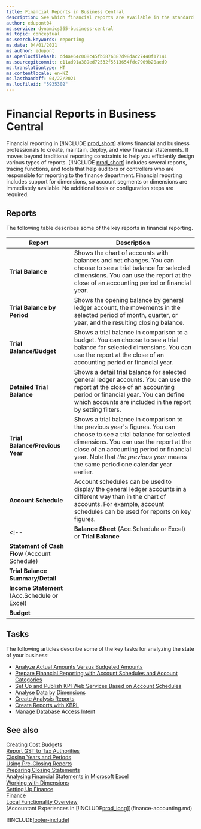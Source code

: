 ```yaml
---
title: Financial Reports in Business Central
description: See which financial reports are available in the standard version of Business Central so that you can keep track of your business.
author: edupont04
ms.service: dynamics365-business-central
ms.topic: conceptual
ms.search.keywords: reporting
ms.date: 04/01/2021
ms.author: edupont
ms.openlocfilehash: dd4ae64c008c45fb6876387d98dac27440f17141
ms.sourcegitcommit: c11ad91a389ed72532f5513654fdc7909b20aed9
ms.translationtype: HT
ms.contentlocale: en-NZ
ms.lasthandoff: 04/22/2021
ms.locfileid: "5935302"
---
```

# <a name="financial-reports-in-business-central"></a>Financial Reports in Business Central

Financial reporting in [!INCLUDE [prod_short](includes/prod_short.md)] allows financial and business professionals to create, maintain, deploy, and view financial statements. It moves beyond traditional reporting constraints to help you efficiently design various types of reports. [!INCLUDE [prod_short](includes/prod_short.md)] includes several reports, tracing functions, and tools that help auditors or controllers who are responsible for reporting to the finance department. Financial reporting includes support for dimensions, so account segments or dimensions are immediately available. No additional tools or configuration steps are required.  

## <a name="reports"></a>Reports

The following table describes some of the key reports in financial reporting.

|Report |Description  |
|---------|---------|
|**Trial Balance**| Shows the chart of accounts with balances and net changes. You can choose to see a trial balance for selected dimensions. You can use the report at the close of an accounting period or financial year. |
|**Trial Balance by Period**  | Shows the opening balance by general ledger account, the movements in the selected period of month, quarter, or year, and the resulting closing balance.         |
|**Trial Balance/Budget** | Shows a trial balance in comparison to a budget. You can choose to see a trial balance for selected dimensions. You can use the report at the close of an accounting period or financial year.        |
|**Detailed Trial Balance** |Shows a detail trial balance for selected general ledger accounts. You can use the report at the close of an accounting period or financial year. You can define which accounts are included in the report by setting filters.         |
|**Trial Balance/Previous Year**|Shows a trial balance in comparison to the previous year's figures. You can choose to see a trial balance for selected dimensions. You can use the report at the close of an accounting period or financial year. Note that *the previous year* means the same period one calendar year earlier.|
|**Account Schedule**|Account schedules can be used to display the general ledger accounts in a different way than in the chart of accounts. For example, account schedules can be used for reports on key figures.|
<!--|**Balance Sheet** (Acc.Schedule or Excel) or **Trial Balance** |         |
|**Statement of Cash Flow** (Account Schedule) |         |
|**Trial Balance Summary/Detail** |         |
|**Income Statement** (Acc.Schedule or Excel)||
|**Budget** ||-->

## <a name="tasks"></a>Tasks

The following articles describe some of the key tasks for analyzing the state of your business:

* [Analyze Actual Amounts Versus Budgeted Amounts](bi-how-analyze-actual-versus-budget.md)  
* [Prepare Financial Reporting with Account Schedules and Account Categories](bi-how-work-account-schedule.md)  
* [Set Up and Publish KPI Web Services Based on Account Schedules](bi-how-to-set-up-and-publish-kpi-web-services-based-on-account-schedules.md)  
* [Analyse Data by Dimensions](bi-how-analyze-data-dimension.md)  
* [Create Analysis Reports](bi-how-create-analysis-views-reports.md)  
* [Create Reports with XBRL](bi-create-reports-with-xbrl.md)  
* [Manage Database Access Intent](admin-data-access-intent.md)  

## <a name="see-also"></a>See also

[Creating Cost Budgets](finance-create-cost-budgets.md)  
[Report GST to Tax Authorities](finance-how-report-vat.md)  
[Closing Years and Periods](year-close-years-periods.md)  
[Using Pre-Closing Reports](year-prepare-preclose-reports.md)  
[Preparing Closing Statements](year-prepare-close-statement.md)  
[Analysing Financial Statements in Microsoft Excel](finance-analyze-excel.md)  
[Working with Dimensions](finance-dimensions.md)  
[Setting Up Finance](finance-setup-finance.md)  
[Finance](finance.md)  
[Local Functionality Overview](about-localization.md)  
[Accountant Experiences in [!INCLUDE[prod_long](includes/prod_long.md)]](finance-accounting.md)  


[!INCLUDE[footer-include](includes/footer-banner.md)]
